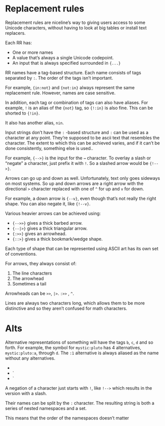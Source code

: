 # Replacement rules
Replacement rules are niceline’s way to giving users access to some Unicode characters, without having to look at big tables or install text replacers. 

Each RR has:
- One or more names
- A value that’s always a single Unicode codepoint.
- An input  that is always specified surrounded in `{...}`

RR names have a tag-based structure. Each name consists of tags separated by `:`. The order of the tags isn’t important. 

For example, `{in:not}` and `{not:in}` always represent the same replacement rule. However, names are case sensitive.

In addition, each tag or combination of tags can also have aliases. For example, `!` is an alias of the `{not}` tag, so `{!:in}` is also fine. This can be shorted to `{!in}`. 

It also has another alias, `nin`. 

Input strings don’t have the `:` -based structure and `:` can be used as a character at any point. They’re supposed to be ascii text that resembles the character. The extent to which this can be achieved varies, and if it can’t be done consistently, something else is used..

For example, `{-->}` is the input for the `→` character. To overlay a slash or “negate” a character, just prefix it with `!`. So a slashed arrow would be `{!-->}`. 

Arrows can go up and down as well. Unfortunately, text only goes sideways on most systems. So up and down arrows are a right arrow with the directional `>` character replaced with one of `^` for up and `v` for down.

For example, a down arrow is `{--v}`, even though that’s not really the right shape. You can also negate it, like `{!--v}`. 

Various heavier arrows can be achieved using:

- `{-->>}` gives a thick barbed arrow.
- `{--|>}` gives a thick triangular arrow.
- `{:>>}` gives an arrowhead.
- `{::>}` gives a thick bookmark/wedge shape.

Each type of shape that can be represented using ASCII art has its own set of conventions.

For arrows, they always consist of:
1. The line characters
2. The arrowhead
3. Sometimes a tail

Arrowheads can be `>>`, `|>`. `:>>` , `^`. 

Lines are always two characters long, which allows them to be more distinctive and so they aren’t confused for math characters.


# Alts
Alternative representations of something will have the tags `b`, `c`, `d` and so forth. For example, the symbol for `mystic:pluto` has 4 alternatives, `mystic:pluto:a`, through `d`. The `:1` alternative is always aliased as the name without any alternatives.


- 
- `
- `

A negation of a character just starts with `!`, like `!-->` which results in the version with a slash.




Their names can be split by the `:` character. The resulting string is both a series of nested namespaces and a set.

This means that the order of the namespaces doesn’t matter